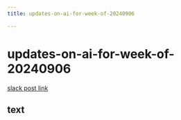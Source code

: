 ```yaml
---
title: updates-on-ai-for-week-of-20240906

---
```


# updates-on-ai-for-week-of-20240906


[slack post link]()

## text